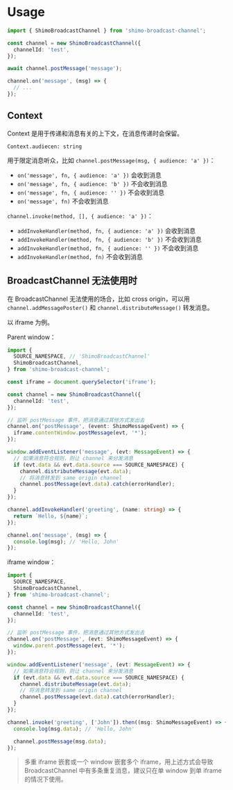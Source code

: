 # Usage

```typescript
import { ShimoBroadcastChannel } from 'shimo-broadcast-channel';

const channel = new ShimoBroadcastChannel({
  channelId: 'test',
});

await channel.postMessage('message');

channel.on('message', (msg) => {
  // ...
});
```

## Context

Context 是用于传递和消息有关的上下文，在消息传递时会保留。

`Context.audiecen: string`

用于限定消息听众，比如 `channel.postMessage(msg, { audience: 'a' })`：

- `on('message', fn, { audience: 'a' })` 会收到消息
- `on('message', fn, { audience: 'b' })` 不会收到消息
- `on('message', fn, { audience: '' })` 不会收到消息
- `on('message', fn)` 不会收到消息

`channel.invoke(method, [], { audience: 'a' })`：

- `addInvokeHandler(method, fn, { audience: 'a' })` 会收到消息
- `addInvokeHandler(method, fn, { audience: 'b' })` 不会收到消息
- `addInvokeHandler(method, fn, { audience: '' })` 不会收到消息
- `addInvokeHandler(method, fn)` 不会收到消息

## BroadcastChannel 无法使用时

在 BroadcastChannel 无法使用的场合，比如 cross origin，可以用 `channel.addMessagePoster()` 和 `channel.distributeMessage()` 转发消息。

以 iframe 为例。

Parent window：

```typescript
import {
  SOURCE_NAMESPACE, // 'ShimoBroadcastChannel'
  ShimoBroadcastChannel,
} from 'shimo-broadcast-channel';

const iframe = document.querySelector('iframe');

const channel = new ShimoBroadcastChannel({
  channelId: 'test',
});

// 监听 postMessage 事件，把消息通过其他方式发出去
channel.on('postMessage', (event: ShimoMessageEvent) => {
  iframe.contentWindow.postMessage(evt, '*');
});

window.addEventListener('message', (evt: MessageEvent) => {
  // 如果消息符合规则，则让 channel 来分发消息
  if (evt.data && evt.data.source === SOURCE_NAMESPACE) {
    channel.distributeMessage(evt.data);
    // 将消息转发到 same origin channel
    channel.postMessage(evt.data).catch(errorHandler);
  }
});

channel.addInvokeHandler('greeting', (name: string) => {
  return `Hello, ${name}`;
});

channel.on('message', (msg) => {
  console.log(msg); // 'Hello, John'
});
```

iframe window：

```typescript
import {
  SOURCE_NAMESPACE,
  ShimoBroadcastChannel,
} from 'shimo-broadcast-channel';

const channel = new ShimoBroadcastChannel({
  channelId: 'test',
});

// 监听 postMessage 事件，把消息通过其他方式发出去
channel.on('postMessage', (evt: ShimoMessageEvent) => {
  window.parent.postMessage(evt, '*');
});

window.addEventListener('message', (evt: MessageEvent) => {
  // 如果消息符合规则，则让 channel 来分发消息
  if (evt.data && evt.data.source === SOURCE_NAMESPACE) {
    channel.distributeMessage(evt.data);
    // 将消息转发到 same origin channel
    channel.postMessage(evt.data).catch(errorHandler);
  }
});

channel.invoke('greeting', ['John']).then((msg: ShimoMessageEvent) => {
  console.log(msg.data); // 'Hello, John'

  channel.postMessage(msg.data);
});
```

> 多重 iframe 嵌套或一个 window 嵌套多个 iframe，用上述方式会导致 BroadcastChannel 中有多条重复消息，建议只在单 window 到单 iframe 的情况下使用。

